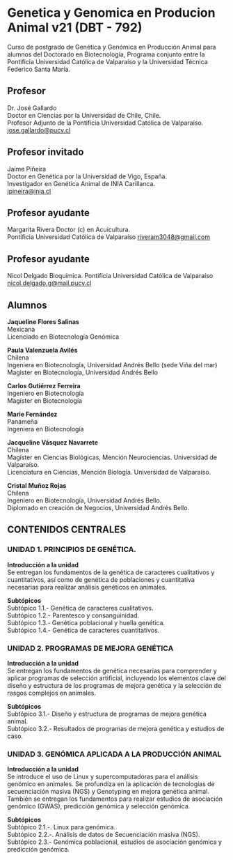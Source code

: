 # Genetica y Genomica en Producion Animal v21 (DBT - 792)
Curso de postgrado de Genética y Genómica en Producción Animal para alumnos del Doctorado en Biotecnología, Programa conjunto entre la Pontificia Universidad Católica de Valparaíso y la Universidad Técnica Federico Santa María.

## Profesor
Dr. José Gallardo  
Doctor en Ciencias por la Universidad de Chile, Chile.  
Profesor Adjunto de la Pontificia Universidad Católica de Valparaíso.  
jose.gallardo@pucv.cl  

## Profesor invitado
Jaime Piñeira   
Doctor en Genética por la Universidad de Vigo, España.  
Investigador en Genética Animal de INIA Carillanca.  
jpineira@inia.cl

## Profesor ayudante
Margarita Rivera
Doctor (c) en Acuicultura.  
Pontificia Universidad Católica de Valparaíso
riveram3048@gmail.com

## Profesor ayudante
Nicol Delgado
Bioquímica. 
Pontificia Universidad Católica de Valparaíso
nicol.delgado.g@mail.pucv.cl

## Alumnos

**Jaqueline Flores Salinas**  
Mexicana  
Licenciado en Biotecnología Genómica  

**Paula Valenzuela Avilés**  
Chilena  
Ingeniera en Biotecnología, Universidad Andrés Bello (sede Viña del mar)  
Magister en Biotecnología, Universidad Andrés Bello  

**Carlos Gutiérrez Ferreira**  
Ingeniero en Biotecnología  
Magíster en Biotecnología  

**Marie Fernández**  
Panameña  
Ingeniera en Biotecnología  

**Jacqueline Vásquez Navarrete**  
Chilena  
Magíster en Ciencias Biológicas, Mención Neurociencias. Universidad de Valparaíso.  
Licenciatura en Ciencias, Mención Biología. Universidad de Valparaíso.  

**Cristal Muñoz Rojas**  
Chilena  
Ingeniero en Biotecnología, Universidad Andrés Bello.  
Diplomado en creación de Negocios, Universidad Andrés Bello.  


## CONTENIDOS CENTRALES

### UNIDAD 1. PRINCIPIOS DE GENÉTICA.  
**Introducción a la unidad**  
Se entregan los fundamentos de la genética de caracteres cualitativos y cuantitativos, así como de genética de poblaciones y cuantitativa necesarias para realizar análisis genéticos en animales.  

**Subtópicos**  
Subtópico 1.1.- Genética de caracteres cualitativos.   
Subtópico 1.2.- Parentesco y consanguinidad.  
Subtópico 1.3.- Genética poblacional y huella genética.   
Subtópico 1.4.- Genética de caracteres cuantitativos.   


### UNIDAD 2. PROGRAMAS DE MEJORA GENÉTICA  
**Introducción a la unidad**  
Se entregan los fundamentos de genética necesarias para comprender y aplicar programas de selección artificial, incluyendo los elementos clave del diseño y estructura de los programas de mejora genética y la selección de rasgos complejos en animales.  

**Subtópicos**  
Subtópico 3.1.- Diseño y estructura de programas de mejora genética animal.  
Subtópico 3.2.- Resultados de programas de mejora genética y estudios de caso.   

### UNIDAD 3. GENÓMICA APLICADA A LA PRODUCCIÓN ANIMAL  
**Introducción a la unidad**  
Se introduce el uso de Linux y supercomputadoras para el análisis genómico en animales. Se profundiza en la aplicación de tecnologías de secuenciación masiva (NGS) y Genotyping en mejora genética animal. También se entregan los fundamentos para realizar estudios de asociación genómico (GWAS), predicción genómica y selección genómica.  

**Subtópicos**  
Subtópico 2.1.-. Linux para genómica.  
Subtópico 2.2.-. Análisis de datos de Secuenciación masiva (NGS).  
Subtópico 2.3.- Genómica poblacional, estudios de asociación genómica y predicción genómica.   

